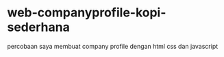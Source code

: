 # web-companyprofile-kopi-sederhana
percobaan saya membuat company profile dengan html css dan javascript

